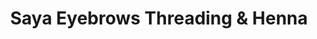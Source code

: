 ---
title: "Saya Eyebrows Threading & Henna"
url: /las-vegas/saya-eyebrows-threading-and-henna/
shop: beauty
---